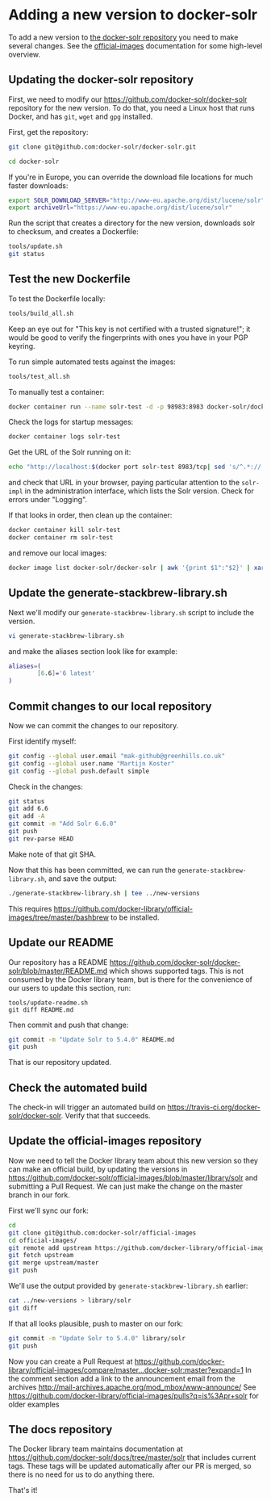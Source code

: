 # Adding a new version to docker-solr

To add a new version to [the docker-solr repository](https://github.com/docker-solr) you need to make several changes.
See the [official-images](https://github.com/docker-solr/official-images) documentation for some high-level overview.

## Updating the docker-solr repository

First, we need to modify our https://github.com/docker-solr/docker-solr repository for the new version.
To do that, you need a Linux host that runs Docker, and has `git`, `wget` and `gpg` installed.

First, get the repository:

```bash
git clone git@github.com:docker-solr/docker-solr.git

cd docker-solr
```

If you're in Europe, you can override the download file locations for much faster downloads:

```bash
export SOLR_DOWNLOAD_SERVER="http://www-eu.apache.org/dist/lucene/solr"
export archiveUrl="https://www-eu.apache.org/dist/lucene/solr"
```

Run the script that creates a directory for the new version, downloads solr to checksum, and creates a Dockerfile:

```bash
tools/update.sh
git status
```

## Test the new Dockerfile

To test the Dockerfile locally:

```bash
tools/build_all.sh
```

Keep an eye out for "This key is not certified with a trusted signature!"; it would be good to verify the fingerprints with ones you have in your PGP keyring.

To run simple automated tests against the images:

```bash
tools/test_all.sh
```

To manually test a container:

```bash
docker container run --name solr-test -d -p 98983:8983 docker-solr/docker-solr:latest solr-demo
```

Check the logs for startup messages:

```bash
docker container logs solr-test
```

Get the URL of the Solr running on it:

```bash
echo "http://localhost:$(docker port solr-test 8983/tcp| sed 's/^.*://')/"
```

and check that URL in your browser, paying particular attention to the `solr-impl` in the administration interface, which lists the Solr version.
Check for errors under "Logging".

If that looks in order, then clean up the container:

```bash
docker container kill solr-test
docker container rm solr-test
```

and remove our local images:

```bash
docker image list docker-solr/docker-solr | awk '{print $1":"$2}' | xargs -n 1 docker image rm
```

## Update the generate-stackbrew-library.sh

Next we'll modify our `generate-stackbrew-library.sh` script to include the version.

```bash
vi generate-stackbrew-library.sh
```

and make the aliases section look like for example:

```bash
aliases=(
        [6.6]='6 latest'
)
```

## Commit changes to our local repository

Now we can commit the changes to our repository.

First identify myself:

```bash
git config --global user.email "mak-github@greenhills.co.uk"
git config --global user.name "Martijn Koster"
git config --global push.default simple
```

Check in the changes:

```bash
git status
git add 6.6
git add -A
git commit -m "Add Solr 6.6.0"
git push
git rev-parse HEAD
```

Make note of that git SHA.

Now that this has been committed, we can run the `generate-stackbrew-library.sh`, and save the output:

```bash
./generate-stackbrew-library.sh | tee ../new-versions
```

This requires https://github.com/docker-library/official-images/tree/master/bashbrew to be installed.

## Update our README

Our repository has a README https://github.com/docker-solr/docker-solr/blob/master/README.md which shows
supported tags. This is not consumed by the Docker library team, but is there for the convenience of
our users to update this section, run:

```
tools/update-readme.sh
git diff README.md
```

Then commit and push that change:

```bash
git commit -m "Update Solr to 5.4.0" README.md
git push
```

That is our repository updated.

## Check the automated build

The check-in will trigger an automated build on https://travis-ci.org/docker-solr/docker-solr.
Verify that that succeeds.

## Update the official-images repository

Now we need to tell the Docker library team about this new version so they can make an official build,
by updating the versions in https://github.com/docker-solr/official-images/blob/master/library/solr
and submitting a Pull Request. We can just make the change on the master branch in our fork.

First we'll sync our fork:

```bash
cd
git clone git@github.com:docker-solr/official-images
cd official-images/
git remote add upstream https://github.com/docker-library/official-images.git
git fetch upstream
git merge upstream/master
git push
```

We'll use the output provided by `generate-stackbrew-library.sh` earlier:

```bash
cat ../new-versions > library/solr 
git diff
```

If that all looks plausible, push to master on our fork:

```bash
git commit -m "Update Solr to 5.4.0" library/solr
git push
```

Now you can create a Pull Request at https://github.com/docker-library/official-images/compare/master...docker-solr:master?expand=1
In the comment section add a link to the announcement email from the archives http://mail-archives.apache.org/mod_mbox/www-announce/
See https://github.com/docker-library/official-images/pulls?q=is%3Apr+solr for older examples

## The docs repository

The Docker library team maintains documentation at https://github.com/docker-solr/docs/tree/master/solr that includes current tags.
These tags will be updated automatically after our PR is merged, so there is no need for us to do anything there.

That's it!
